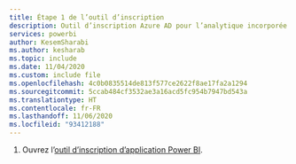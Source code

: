 ```yaml
---
title: Étape 1 de l’outil d’inscription
description: Outil d’inscription Azure AD pour l’analytique incorporée Power BI, étape 1
services: powerbi
author: KesemSharabi
ms.author: kesharab
ms.topic: include
ms.date: 11/04/2020
ms.custom: include file
ms.openlocfilehash: 4c0b0835514de813f577ce2622f8ae17fa2a1294
ms.sourcegitcommit: 5ccab484cf3532ae3a16acd5fc954b7947bd543a
ms.translationtype: HT
ms.contentlocale: fr-FR
ms.lasthandoff: 11/06/2020
ms.locfileid: "93412188"
---
```

1. Ouvrez l’[outil d’inscription d’application Power BI](https://app.powerbi.com/embedsetup).